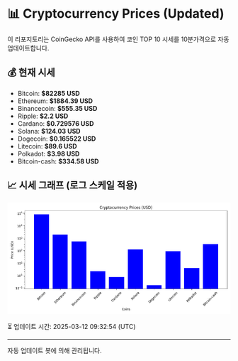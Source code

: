 
# 📊 Cryptocurrency Prices (Updated)

이 리포지토리는 CoinGecko API를 사용하여 코인 TOP 10 시세를 10분가격으로 자동 업데이트합니다.

## 💰 현재 시세
- Bitcoin: **$82285 USD**
- Ethereum: **$1884.39 USD**
- Binancecoin: **$555.35 USD**
- Ripple: **$2.2 USD**
- Cardano: **$0.729576 USD**
- Solana: **$124.03 USD**
- Dogecoin: **$0.165522 USD**
- Litecoin: **$89.6 USD**
- Polkadot: **$3.98 USD**
- Bitcoin-cash: **$334.58 USD**

## 📈 시세 그래프 (로그 스케일 적용)
![Crypto Prices](crypto_prices.png)

⏳ 업데이트 시간: 2025-03-12 09:32:54 (UTC)

---
자동 업데이트 봇에 의해 관리됩니다.
